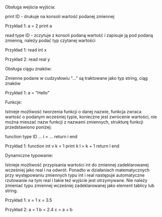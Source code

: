 Obsługa wejścia wyjścia:

print ID - drukuje na konsoli wartość podanej zmiennej

Przykład 1:
a = 2
print a

read type ID - zczytuje z konsoli podaną wartość i zapisuje ją pod podaną zmienną, należy podać typ czytanej wartości

Przykład 1:
read int x

Przykład 2:
read real y

Obsługa ciągu znaków:

Zmienne podane w cudzysłowiu "..." są traktowane jako typ string, ciąg znaków

Przykład 1:
a = "Hello" 

Funkcje:

Istnieje możliwość tworzenia funkcji o danej nazwie, funkcja zwraca wartość o podanym wcześniej typie,
 konieczne jest zwrócenie wartości, nie można mieszać nazw funkcji z nazwami zmiennych, 
 strukturę funkcji przedstawiono poniżej:

function type ID
...
i = ...
return i
end

Przykład 1:
function int v
k = 1
print k
l = k + 1
return l
end

Dynamiczne typowanie:

Istnieje możliwość przypisania wartości int do zmiennej zadeklarowanej wcześniej jako real i na odwrót. 
Ponadto w działaniach matematycznych przy występowaniu zmiennych typu int i real następuje automatyczne rzutowanie na tym real i takie też wyjście jest otrzymywane. 
Nie należy zmieniać typu zmiennej wcześniej zadeklarowanej jako element tablicy lub string.

Przykład 1:
x = 1 
x = 3.5

Przykład 2:
a = 1
b = 2.4
c = a + b



